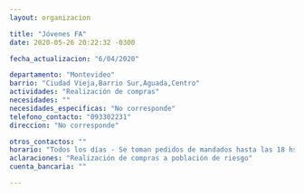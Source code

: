 ```yaml
---
layout: organizacion

title: "Jóvenes FA"
date: 2020-05-26 20:22:32 -0300

fecha_actualizacion: "6/04/2020"

departamento: "Montevideo"
barrio: "Ciudad Vieja,Barrio Sur,Aguada,Centro"
actividades: "Realización de compras"
necesidades: ""
necesidades_especificas: "No corresponde"
telefono_contacto: "093302231"
direccion: "No corresponde"

otros_contactos: ""
horario: "Todos los días - Se toman pedidos de mandados hasta las 18 hs y se comienza a repartir a partir de las 19 hs."
aclaraciones: "Realización de compras a población de riesgo"
cuenta_bancaria: ""

---
```

